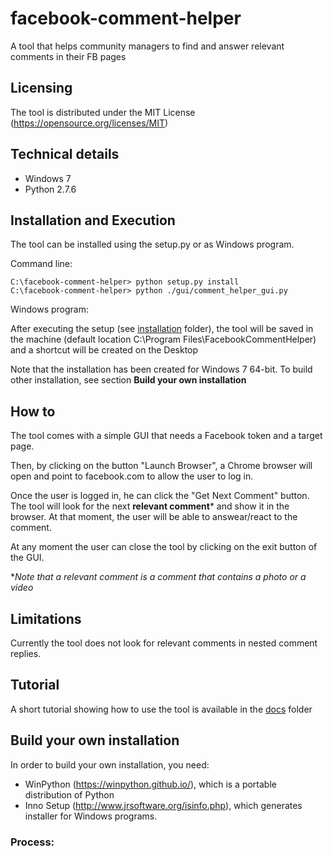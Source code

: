 # facebook-comment-helper
A tool that helps community managers to find and answer relevant comments in their FB pages

## Licensing
The tool is distributed under the MIT License (https://opensource.org/licenses/MIT)

## Technical details
- Windows 7
- Python 2.7.6

## Installation and Execution
The tool can be installed using the setup.py or as Windows program.

Command line:
```
C:\facebook-comment-helper> python setup.py install
C:\facebook-comment-helper> python ./gui/comment_helper_gui.py
```

Windows program:

After executing the setup (see [installation](tree/master/installation) folder), 
the tool will be saved in the machine (default location C:\Program Files\FacebookCommentHelper) and a shortcut will be created on the Desktop

Note that the installation has been created for Windows 7 64-bit. To build other installation, see section **Build your own installation** 

## How to
The tool comes with a simple GUI that needs a Facebook token and a target page.

Then, by clicking on the button "Launch Browser", a Chrome browser will open and point to facebook.com 
to allow the user to log in.

Once the user is logged in, he can click the "Get Next Comment" button. The tool will look for the next 
**relevant comment*** and show it in the browser. At that moment, the user will be able to answear/react to the comment.

At any moment the user can close the tool by clicking on the exit button of the GUI.

**Note that a relevant comment is a comment that contains a photo or a video*

## Limitations
Currently the tool does not look for relevant comments in nested comment replies.

## Tutorial
A short tutorial showing how to use the tool is available in the [docs](tree/master/docs) folder

## Build your own installation
In order to build your own installation, you need:

- WinPython (https://winpython.github.io/), which is a portable distribution of Python
- Inno Setup (http://www.jrsoftware.org/isinfo.php), which generates installer for Windows programs.

### Process:




